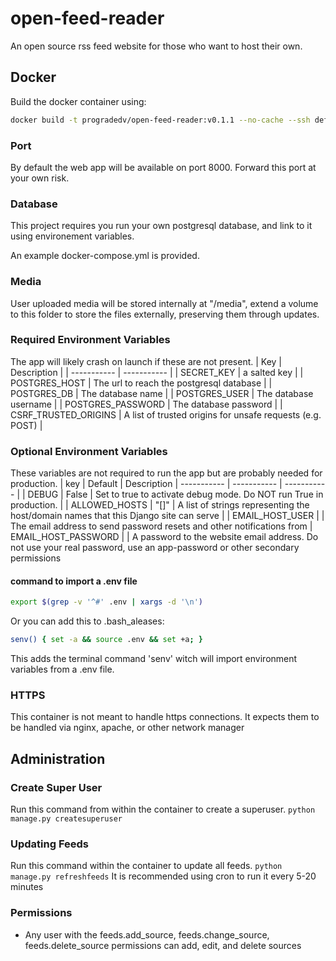 # open-feed-reader
An open source rss feed website for those who want to host their own.

## Docker
Build the docker container using:
```bash
docker build -t progradedv/open-feed-reader:v0.1.1 --no-cache --ssh default.
```

### Port
By default the web app will be available on port 8000. Forward this port at your own risk.

### Database
This project requires you run your own postgresql database, and link to it using environement variables.

An example docker-compose.yml is provided.

### Media
User uploaded media will be stored internally at "/media", extend a volume to this folder to store the files externally, preserving them through updates.

### Required Environment Variables
The app will likely crash on launch if these are not present.
| Key | Description |
| ----------- | ----------- |
| SECRET_KEY | a salted key |
| POSTGRES_HOST | The url to reach the postgresql database |
| POSTGRES_DB | The database name |
| POSTGRES_USER | The database username |
| POSTGRES_PASSWORD | The database password |
| CSRF_TRUSTED_ORIGINS | A list of trusted origins for unsafe requests (e.g. POST) | 

### Optional Environment Variables
These variables are not required to run the app but are probably needed for production.
| key | Default | Description
| ----------- | ----------- | ----------- |
| DEBUG | False | Set to true to activate debug mode. Do NOT run True in production. |
| ALLOWED_HOSTS | "[]" | A list of strings representing the host/domain names that this Django site can serve |
| EMAIL_HOST_USER | | The email address to send password resets and other notifications from
| EMAIL_HOST_PASSWORD | | A password to the website email address. Do not use your real password, use an app-password or other secondary permissions

#### command to import a .env file
```bash
export $(grep -v '^#' .env | xargs -d '\n')
```
Or you can add this to .bash_aleases:
```bash
senv() { set -a && source .env && set +a; }
```
This adds the terminal command 'senv' witch will import environment variables from a .env file.

### HTTPS
This container is not meant to handle https connections. It expects them to be handled via nginx, apache, or other network manager

## Administration

### Create Super User
Run this command from within the container to create a superuser.
`python manage.py createsuperuser`

### Updating Feeds
Run this command within the container to update all feeds.
`python manage.py refreshfeeds`
It is recommended using cron to run it every 5-20 minutes

### Permissions
- Any user with the feeds.add_source, feeds.change_source, feeds.delete_source permissions can add, edit, and delete sources

